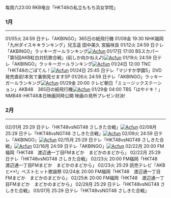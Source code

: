 每周六23:00 RKB电台「HKT48の私立ももち浜女学院」

### 1月
---
01/05火 24:59 日テレ「AKBINGO」365日の紙飛行機
01/08金 19:30 NHK福岡「九州ダイスキ☆ランキング」兒玉遥 田中美久 宮脇咲良
01/12火 24:59 日テレ「AKBINGO」ラッキーガールランキング[![Acfun](/wiki/images/acfun.jpg)](http://www.acfun.tv/v/ac2461597 "Acfun")
01/17日 17:00 BSスカパー「第5回AKB紅白対抗歌合戦」(前しか向かねえ♪)[![Acfun](/wiki/images/acfun.jpg)](http://www.acfun.tv/v/ac2477012_2 "Acfun")
01/19火 24:59 日テレ「AKBINGO」ラッキーガールランキング[![Acfun](/wiki/images/acfun.jpg)](http://www.acfun.tv/v/ac2477718 "Acfun")
01/24日 12:00 TNC「HKT48のごぼてん！[![Acfun](/wiki/images/acfun.jpg)](http://www.acfun.tv/v/ac2494700 "Acfun")
01/24日 25:45 日テレ「マジすか学園5」DVD発売直前!本気で裏側見せますSP
01/26火 24:59 日テレ「AKBINGO」ラッキーガールランキング[![Acfun](/wiki/images/acfun.jpg)](http://www.acfun.tv/v/ac2494806 "Acfun")
01/29金 20:00 テレビ朝日「ミュージックステーション」AKB48　365日の紙飛行機[![Acfun](/wiki/images/acfun.jpg)](http://www.acfun.tv/v/ac2512094_2 "Acfun")
01/29金 04:00 TBS「はやドキ！」NMB48･HKT48本日映画同時公開 映画の見所プレゼン対決!

### 2月
---
02/01月 25:29 日テレ「HKT48vsNGT48 さしきた合戦」[![Acfun](/wiki/images/acfun.jpg)](http://www.acfun.tv/v/ac2513360 "Acfun")
02/08月 25:29 日テレ「HKT48vsNGT48 さしきた合戦」[![Acfun](/wiki/images/acfun.jpg)](http://www.acfun.tv/v/ac2529459 "Acfun")
02/09火 24:59 日テレ「AKBINGO」[![Acfun](/wiki/images/acfun.jpg)](http://www.acfun.tv/v/ac2527834 "Acfun")
02/15月 25:29 日テレ「HKT48vsNGT48 さしきた合戦」[![Acfun](/wiki/images/acfun.jpg)](http://www.acfun.tv/v/ac2542417 "Acfun")
02/16月 24:59 日テレ「AKBINGO」[![Acfun](/wiki/images/acfun.jpg)](http://www.acfun.tv/v/ac2542104 "Acfun")
02/22月 20:00 FM福岡「HKT48　渡辺通一丁目FMまどか　まどかのまどから」
02/22月 25:29 日テレ「HKT48vsNGT48 さしきた合戦」
02/23火 20:00 FM福岡「HKT48　渡辺通一丁目FMまどか　まどかのまどから」
02/23火 25:29 読売テレビ「AKBと××!」ベストヒット歌謡祭
02/24水 20:00 FM福岡「HKT48　渡辺通一丁目FMまどか　まどかのまどから」
02/25木 20:00 FM福岡「HKT48　渡辺通一丁目FMまどか　まどかのまどから」
02/29月 25:29 日テレ「HKT48vsNGT48 さしきた合戦」
03/07月 25:29 日テレ「HKT48vsNGT48 さしきた合戦」